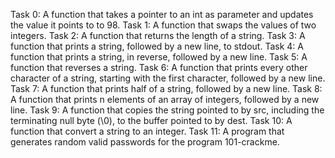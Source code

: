 Task 0: A function that takes a pointer to an int as parameter and updates the value it points to to 98.
Task 1: A function that swaps the values of two integers.
Task 2: A function that returns the length of a string.
Task 3: A function that prints a string, followed by a new line, to stdout.
Task 4: A function that prints a string, in reverse, followed by a new line.
Task 5: A function that reverses a string.
Task 6: A function that prints every other character of a string, starting with the first character, followed by a new line.
Task 7: A function that prints half of a string, followed by a new line.
Task 8: A function that prints n elements of an array of integers, followed by a new line.
Task 9: A function that copies the string pointed to by src, including the terminating null byte (\0), to the buffer pointed to by dest.
Task 10: A function that convert a string to an integer.
Task 11: A program that generates random valid passwords for the program 101-crackme.


